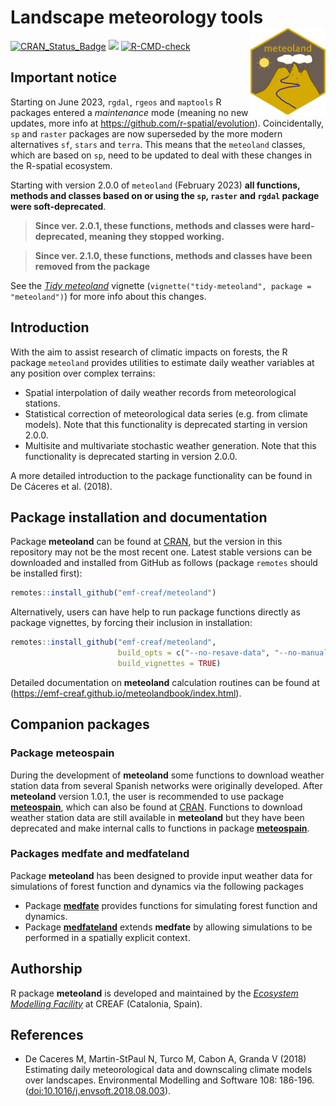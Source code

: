 
# Landscape meteorology tools <a href="https://emf-creaf.github.io/meteoland/"><img src="man/figures/logo.png" align="right" height="139" alt="meteoland website" /></a>

[![CRAN_Status_Badge](http://www.r-pkg.org/badges/version/meteoland)](https://cran.r-project.org/package=meteoland)
[![](https://cranlogs.r-pkg.org/badges/meteoland)](https://cran.rstudio.com/web/packages/meteoland/index.html)
[![R-CMD-check](https://github.com/emf-creaf/meteoland/workflows/R-CMD-check/badge.svg)](https://github.com/emf-creaf/meteoland/actions)

## Important notice

Starting on June 2023, `rgdal`, `rgeos` and `maptools` R packages
entered a *maintenance* mode (meaning no new updates, more info at
<https://github.com/r-spatial/evolution>). Coincidentally, `sp` and
`raster` packages are now superseded by the more modern alternatives
`sf`, `stars` and `terra`. This means that the `meteoland` classes,
which are based on `sp`, need to be updated to deal with these changes
in the R-spatial ecosystem.

Starting with version 2.0.0 of `meteoland` (February 2023) **all
functions, methods and classes based on or using the `sp`, `raster` and
`rgdal` package were soft-deprecated**.

> **Since ver. 2.0.1, these functions, methods and classes were
> hard-deprecated, meaning they stopped working.**

> **Since ver. 2.1.0, these functions, methods and classes have been
> removed from the package**

See the [*Tidy
meteoland*](https://emf-creaf.github.io/meteoland/articles/tidy-meteoland.html)
vignette (`vignette("tidy-meteoland", package = "meteoland")`) for more
info about this changes.

## Introduction

With the aim to assist research of climatic impacts on forests, the R
package `meteoland` provides utilities to estimate daily weather
variables at any position over complex terrains:

- Spatial interpolation of daily weather records from meteorological
  stations.
- Statistical correction of meteorological data series (e.g. from
  climate models). Note that this functionality is deprecated starting
  in version 2.0.0.
- Multisite and multivariate stochastic weather generation. Note that
  this functionality is deprecated starting in version 2.0.0.

A more detailed introduction to the package functionality can be found
in De Cáceres et al. (2018).

## Package installation and documentation

Package **meteoland** can be found at
[CRAN](https://cran.r-project.org/), but the version in this repository
may not be the most recent one. Latest stable versions can be downloaded
and installed from GitHub as follows (package `remotes` should be
installed first):

``` r
remotes::install_github("emf-creaf/meteoland")
```

Alternatively, users can have help to run package functions directly as
package vignettes, by forcing their inclusion in installation:

``` r
remotes::install_github("emf-creaf/meteoland", 
                        build_opts = c("--no-resave-data", "--no-manual"),
                        build_vignettes = TRUE)
```

Detailed documentation on **meteoland** calculation routines can be
found at (<https://emf-creaf.github.io/meteolandbook/index.html>).

## Companion packages

### Package meteospain

During the development of **meteoland** some functions to download
weather station data from several Spanish networks were originally
developed. After **meteoland** version 1.0.1, the user is recommended to
use package [**meteospain**](https://emf-creaf.github.io/meteospain/),
which can also be found at
[CRAN](https://cran.rstudio.com/web/packages/meteospain/index.html).
Functions to download weather station data are still available in
**meteoland** but they have been deprecated and make internal calls to
functions in package
[**meteospain**](https://emf-creaf.github.io/meteospain/).

### Packages medfate and medfateland

Package **meteoland** has been designed to provide input weather data
for simulations of forest function and dynamics via the following
packages

- Package [**medfate**](https://emf-creaf.github.io/medfate) provides
  functions for simulating forest function and dynamics.
- Package [**medfateland**](https://emf-creaf.github.io/medfateland)
  extends **medfate** by allowing simulations to be performed in a
  spatially explicit context.

## Authorship

R package **meteoland** is developed and maintained by the [*Ecosystem
Modelling Facility*](https://emf.creaf.cat) at CREAF (Catalonia, Spain).

## References

- De Caceres M, Martin-StPaul N, Turco M, Cabon A, Granda V (2018)
  Estimating daily meteorological data and downscaling climate models
  over landscapes. Environmental Modelling and Software 108: 186-196.
  (<doi:10.1016/j.envsoft.2018.08.003>).
